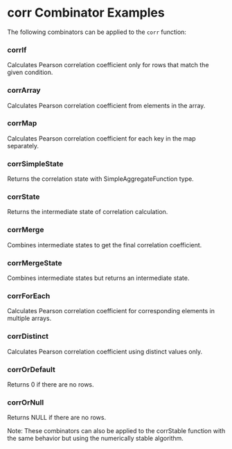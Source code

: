 # corr Combinator Examples

The following combinators can be applied to the `corr` function:

### corrIf
Calculates Pearson correlation coefficient only for rows that match the given condition.

### corrArray
Calculates Pearson correlation coefficient from elements in the array.

### corrMap
Calculates Pearson correlation coefficient for each key in the map separately.

### corrSimpleState
Returns the correlation state with SimpleAggregateFunction type.

### corrState
Returns the intermediate state of correlation calculation.

### corrMerge
Combines intermediate states to get the final correlation coefficient.

### corrMergeState
Combines intermediate states but returns an intermediate state.

### corrForEach
Calculates Pearson correlation coefficient for corresponding elements in multiple arrays.

### corrDistinct
Calculates Pearson correlation coefficient using distinct values only.

### corrOrDefault
Returns 0 if there are no rows.

### corrOrNull
Returns NULL if there are no rows.

Note: These combinators can also be applied to the corrStable function with the same behavior but using the numerically stable algorithm. 